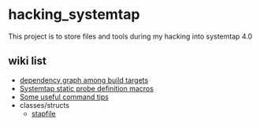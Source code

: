 # hacking_systemtap
This project is to store files and tools during my hacking into systemtap 4.0

## wiki list
* [dependency graph among build targets](https://github.com/cjh2cjh/hacking_systemtap/wiki/dependency-graph-among-build-targets)
* [Systemtap static probe definition macros](https://github.com/cjh2cjh/hacking_systemtap/wiki/Systemtap-static-probe-definition-macros)
* [Some useful command tips](https://github.com/cjh2cjh/hacking_systemtap/wiki/Some-useful-command-tips)
* classes/structs
  * [stapfile](https://github.com/cjh2cjh/hacking_systemtap/wiki/Probe(struct)#stapfile)
